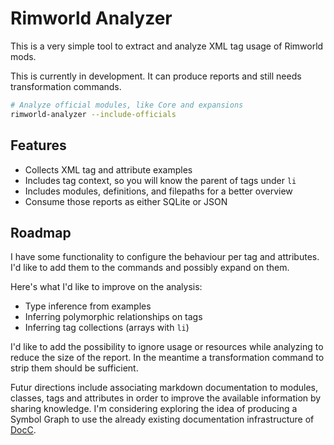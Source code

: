 # Rimworld Analyzer

This is a very simple tool to extract and analyze XML tag usage of Rimworld mods.

This is currently in development. It can produce reports and still needs transformation commands.

```sh
# Analyze official modules, like Core and expansions
rimworld-analyzer --include-officials
```

## Features

- Collects XML tag and attribute examples
- Includes tag context, so you will know the parent of tags under `li`
- Includes modules, definitions, and filepaths for a better overview
- Consume those reports as either SQLite or JSON

## Roadmap

I have some functionality to configure the behaviour per tag and attributes.
I'd like to add them to the commands and possibly expand on them.

Here's what I'd like to improve on the analysis:

- Type inference from examples
- Inferring polymorphic relationships on tags
- Inferring tag collections (arrays with `li`)

I'd like to add the possibility to ignore usage or resources while analyzing to reduce the size of the report.
In the meantime a transformation command to strip them should be sufficient.

Futur directions include associating markdown documentation to modules, classes, tags and attributes in order to improve the available information by sharing knowledge.
I'm considering exploring the idea of producing a Symbol Graph to use the already existing documentation infrastructure of  [DocC](https://developer.apple.com/documentation/docc).
